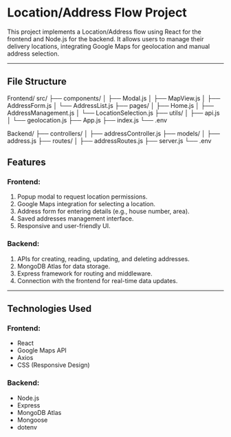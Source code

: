 # Location/Address Flow Project

This project implements a Location/Address flow using React for the frontend and Node.js for the backend. It allows users to manage their delivery locations, integrating Google Maps for geolocation and manual address selection.

---
## File Structure
Frontend/
src/
├── components/
│   ├── Modal.js
│   ├── MapView.js
│   ├── AddressForm.js
│   └── AddressList.js
├── pages/
│   ├── Home.js
│   ├── AddressManagement.js
│   └── LocationSelection.js
├── utils/
│   ├── api.js
│   └── geolocation.js
├── App.js
├── index.js
└── .env


Backend/
├── controllers/
│   ├── addressController.js
├── models/
│   ├── address.js
├── routes/
│   ├── addressRoutes.js
├── server.js
└── .env

## Features

### Frontend:
1. Popup modal to request location permissions.
2. Google Maps integration for selecting a location.
3. Address form for entering details (e.g., house number, area).
4. Saved addresses management interface.
5. Responsive and user-friendly UI.

### Backend:
1. APIs for creating, reading, updating, and deleting addresses.
2. MongoDB Atlas for data storage.
3. Express framework for routing and middleware.
4. Connection with the frontend for real-time data updates.

---

## Technologies Used

### Frontend:
- React
- Google Maps API
- Axios
- CSS (Responsive Design)

### Backend:
- Node.js
- Express
- MongoDB Atlas
- Mongoose
- dotenv

